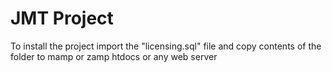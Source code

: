 # JMT Project
To install the project import the "licensing.sql" file and copy contents of the folder to mamp or zamp htdocs or any web server
